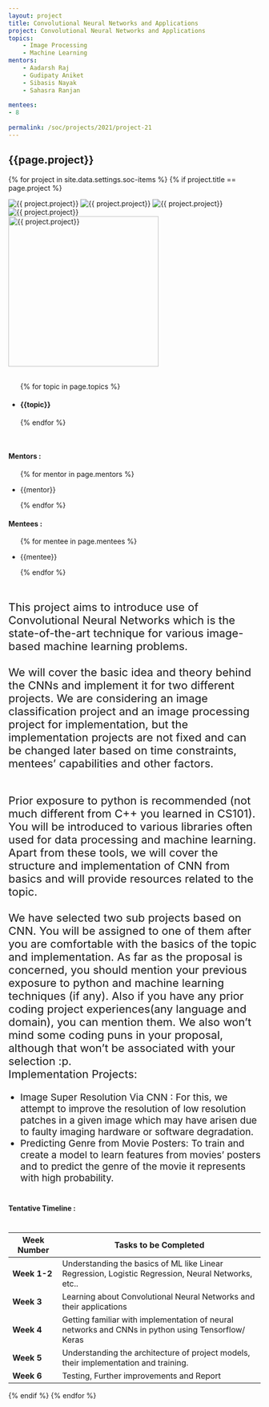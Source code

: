 ```yaml
---
layout: project
title: Convolutional Neural Networks and Applications
project: Convolutional Neural Networks and Applications
topics:
    - Image Processing 
    - Machine Learning
mentors:
    - Aadarsh Raj   
    - Gudipaty Aniket    
    - Sibasis Nayak    
    - Sahasra Ranjan      
    
mentees:
- 8  
    
permalink: /soc/projects/2021/project-21
---
```


<h2 class="display1 m-3 p-3 text-center project-title">{{page.project}}</h2>

{% for project in site.data.settings.soc-items %}
{% if project.title == page.project %}
<div class ="img-soc d-block"> 
    <img src="{{ site.baseurl }}/{{ project.image }}" alt="{{ project.project}}" class="image-1">
    <img src="{{ site.baseurl }}/{{ project.image }}" alt="{{ project.project}}" class="image-2">
    <img src="{{ site.baseurl }}/{{ project.image }}" alt="{{ project.project}}" class="image-3">
    <img src="{{ site.baseurl }}/{{ project.image }}" alt="{{ project.project}}" class="image-4">
</div>
<div class = "mobile-img-soc">
  <img src="{{ site.baseurl }}/{{ project.image }}"  width = "300" height="300" alt="{{ project.project}}" class="border rounded">
  </div>
<div>
    <br>
    <ul>
        {% for topic in page.topics %}
        <li><h4 class="text-primary text-center">{{topic}}</h4></li>
        {% endfor %}
    </ul>
    <br>
    <h4 class="display3  ">Mentors :</h4> 
    <ul>
        {% for mentor in page.mentors %}
        <li><p class="lead">{{mentor}}</p></li>
        {% endfor %}
    </ul>
    <h4 class="display3  ">Mentees :</h4> 
    <ul>
        {% for mentee in page.mentees %}
        <li><p class="lead">{{mentee}}</p></li>
        {% endfor %}
    </ul>
</div>
<div>
    <p class="display3 project-desc" style = "font-size:22px;" >
        <br>
        This project aims to introduce use of Convolutional Neural Networks which is the state-of-the-art technique for various image-based machine learning problems.
        <br><br>
        We will cover the basic idea and theory behind the CNNs and implement it for two different projects. We are considering an image classification project and an image processing project for implementation, but the implementation projects are not fixed and can be changed later based on time constraints, mentees’ capabilities and other factors.
        <br><br>
        </p>
        <p class="display3" style = "font-size:22px;" >
        Prior exposure to python is recommended (not much different from C++ you learned in CS101). You will be introduced to various libraries often used for data processing and machine learning. Apart from these tools, we will cover the structure and implementation of CNN from basics and will provide resources related to the topic.
        <br><br>
        We have selected two sub projects based on CNN. You will be assigned to one of them after you are comfortable with the basics of the topic and implementation. As far as the proposal is concerned, you should mention your previous exposure to python and machine learning techniques (if any). Also if you have any prior coding project experiences(any language and domain), you can mention them. We also won’t mind some coding puns in your proposal, although that won’t be associated with your selection :p.
        <br>
        Implementation Projects:
        </p>
        <ul style = "list-style-type:disc">
        <li class="display3 mb-2" style = "font-size:19px">Image Super Resolution Via CNN : For this, we attempt to improve the resolution of low resolution patches in a given image which may have arisen due to faulty imaging hardware or software degradation.</li>
        <li class = "display3 mb-2" style = "font-size:19px">Predicting Genre from Movie Posters: To train and create a model to learn features from movies’ posters and to predict the genre of the movie it represents with high probability.</li>
        </ul>
</div>
<div class="d-flex">
<div>
    <h4 class="display3" style="margin:40px 0px 40px 0px;">Tentative Timeline :</h4>
    <table class="table table-striped">
  <thead>
    <tr>
      <th>Week Number</th>
      <th>Tasks to be Completed</th>
    </tr>
  </thead>
  <tbody>
    <tr>
      <td><strong>Week 1-2</strong></td>
      <td>Understanding the basics of  ML like Linear Regression, Logistic Regression, Neural Networks, etc..</td>
    </tr>
    <tr>
      <td><strong>Week 3</strong></td>
      <td>Learning about Convolutional Neural Networks and their applications</td>
    </tr>
    <tr>
      <td><strong>Week 4</strong></td>
      <td>Getting familiar with implementation of neural networks and CNNs in python using Tensorflow/ Keras</td>
    </tr>
    <tr>
      <td><strong>Week 5</strong></td>
      <td>Understanding the architecture of project models, their implementation and training.</td>
    </tr>
    <tr>
      <td><strong>Week 6</strong></td>
      <td>Testing, Further improvements and Report</td>
    </tr>
  </tbody>
</table>
</div>
{% endif %}
{% endfor %}
